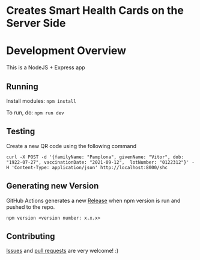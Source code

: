 # Creates Smart Health Cards on the Server Side

# Development Overview

This is a NodeJS + Express app

## Running

Install modules:
`npm install`

To run, do:
`npm run dev`

## Testing 

Create a new QR code using the following command

`curl -X POST -d '{familyName: "Pamplona", givenName: "Vitor", dob: "1922-07-27", vaccinationDate: "2021-09-12",  lotNumber: "0122312"}' -H 'Content-Type: application/json' http://localhost:8000/shc`


## Generating new Version

GitHub Actions generates a new [Release](https://github.com/Path-Check/shc-service/releases) when npm version is run and pushed to the repo.

```
npm version <version number: x.x.x>
```

## Contributing

[Issues](https://github.com/Path-Check/shc-service/issues) and [pull requests](https://github.com/Path-Check/shc-service/pulls) are very welcome! :)

